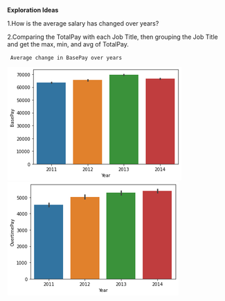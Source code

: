 **Exploration Ideas**

1.How is the average salary has changed over years?

2.Comparing the TotalPay with each Job Title, then grouping the Job Title and get the max, min, and avg of TotalPay.

     Average change in BasePay over years
![](download.png) ![](OvertimePay.png)
